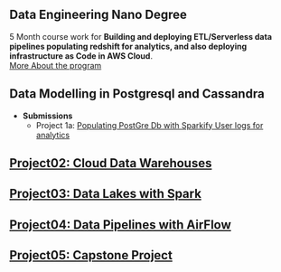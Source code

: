 ## Data Engineering Nano Degree
5 Month course work for __Building and deploying ETL/Serverless data pipelines populating redshift for analytics, and also deploying infrastructure as Code in AWS Cloud__.  
[More About the program](https://www.udacity.com/course/data-engineer-nanodegree--nd027)
## Data Modelling in Postgresql and Cassandra
* __Submissions__
  - Project 1a: <a href="https://github.com/rv1448/Data-Engineering-Nano-Degree/tree/master/Project01.Submission">Populating PostGre Db with Sparkify User logs for analytics

## Project02: Cloud Data Warehouses
## Project03: Data Lakes with Spark
## Project04: Data Pipelines with AirFlow
## Project05: Capstone Project
